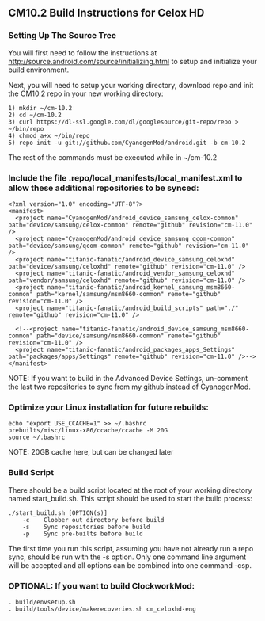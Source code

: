 ## CM10.2 Build Instructions for Celox HD

### Setting Up The Source Tree
You will first need to follow the instructions at http://source.android.com/source/initializing.html to setup and initialize your build environment.

Next, you will need to setup your working directory, download repo and init the CM10.2 repo in your new working directory:
```
1) mkdir ~/cm-10.2
2) cd ~/cm-10.2
3) curl https://dl-ssl.google.com/dl/googlesource/git-repo/repo > ~/bin/repo
4) chmod a+x ~/bin/repo
5) repo init -u git://github.com/CyanogenMod/android.git -b cm-10.2
```
The rest of the commands must be executed while in ~/cm-10.2

### Include the file .repo/local_manifests/local_manifest.xml to allow these additional repositories to be synced:
```
<?xml version="1.0" encoding="UTF-8"?>
<manifest>
  <project name="CyanogenMod/android_device_samsung_celox-common" path="device/samsung/celox-common" remote="github" revision="cm-11.0" />
  <project name="CyanogenMod/android_device_samsung_qcom-common" path="device/samsung/qcom-common" remote="github" revision="cm-11.0" />
  <project name="titanic-fanatic/android_device_samsung_celoxhd" path="device/samsung/celoxhd" remote="github" revision="cm-11.0" />
  <project name="titanic-fanatic/android_vendor_samsung_celoxhd" path="vendor/samsung/celoxhd" remote="github" revision="cm-11.0" />
  <project name="titanic-fanatic/android_kernel_samsung_msm8660-common" path="kernel/samsung/msm8660-common" remote="github" revision="cm-11.0" />
  <project name="titanic-fanatic/android_build_scripts" path="./" remote="github" revision="cm-11.0" />
  
  <!--<project name="titanic-fanatic/android_device_samsung_msm8660-common" path="device/samsung/msm8660-common" remote="github" revision="cm-11.0" />
  <project name="titanic-fanatic/android_packages_apps_Settings" path="packages/apps/Settings" remote="github" revision="cm-11.0" />-->
</manifest>
```
NOTE: If you want to build in the Advanced Device Settings, un-comment the last two repositories to sync from my github instead of CyanogenMod.

### Optimize your Linux installation for future rebuilds:
```
echo "export USE_CCACHE=1" >> ~/.bashrc
prebuilts/misc/linux-x86/ccache/ccache -M 20G
source ~/.bashrc
```
NOTE: 20GB cache here, but can be changed later

### Build Script
There should be a build script located at the root of your working directory named start_build.sh. This script should be used to start the build process:
```
./start_build.sh [OPTION(s)]
    -c    Clobber out directory before build
    -s    Sync repositories before build
    -p    Sync pre-builts before build
```
The first time you run this script, assuming you have not already run a repo sync, should be run with the -s option. Only one command line argument will be accepted and all options can be combined into one command -csp.


### OPTIONAL: If you want to build ClockworkMod:
```
. build/envsetup.sh
. build/tools/device/makerecoveries.sh cm_celoxhd-eng 
```

